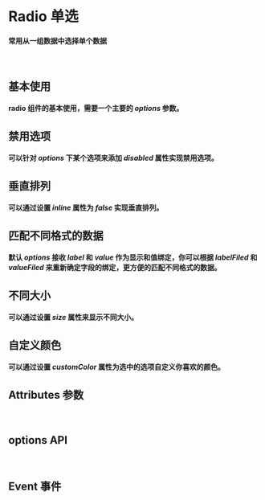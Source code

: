 <script setup>
import demo1 from './demo1.vue'
import demo2 from './demo2.vue'
import demo3 from './demo3.vue'
import demo4 from './demo4.vue'
import demo5 from './demo5.vue'
import demo6 from './demo6.vue'
import demo7 from './demo7.vue'
import demo8 from './demo8.vue'
import Attributes from './Attributes.vue'
import Options from './options.vue'
import Event from './Events.vue'
import preview from '@/components/preview.vue'
</script>

# Radio 单选

#### 常用从一组数据中选择单个数据

<br/>

## 基本使用

#### radio 组件的基本使用，需要一个主要的 _options_ 参数。

<demo1/>
<preview compName="radio" demoName="demo1"/>

## 禁用选项

#### 可以针对 _options_ 下某个选项来添加 _disabled_ 属性实现禁用选项。

<demo2/>
<preview compName="radio" demoName="demo2"/>

## 垂直排列

#### 可以通过设置 _inline_ 属性为 _false_ 实现垂直排列。

<demo3/>
<preview compName="radio" demoName="demo3"/>

## 匹配不同格式的数据

#### 默认 _options_ 接收 _label_ 和 _value_ 作为显示和值绑定，你可以根据 _labelFiled_ 和 _valueFiled_ 来重新确定字段的绑定，更方便的匹配不同格式的数据。

<demo4/>
<preview compName="radio" demoName="demo4"/>

## 不同大小

#### 可以通过设置 _size_ 属性来显示不同大小。

<demo5/>
<preview compName="radio" demoName="demo5"/>

## 自定义颜色

#### 可以通过设置 _customColor_ 属性为选中的选项自定义你喜欢的颜色。

<demo6/>
<preview compName="radio" demoName="demo6"/>

## Attributes 参数

<Attributes/>
<br/>

## options API

<Options/>
<br/>

## Event 事件

<Event/>
<br/>
